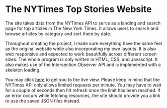 # The NYTimes Top Stories Website

The site takes data from the NYTimes API to serve as a landing and search page for top articles in The New York Times. It allows users to search and browse articles by category and sort them by date.

Throughout creating the project, I made sure everything have the same feel as the original website while also incorporating my own layouts. It is also web responsive and expected to work beautifully across different screen sizes. The whole program is only written in HTML, CSS, and Javascript. It also makes use of the Intersection Observer API and is implemented with a skeleton loading.

You may click [here](https://abcd-arl.github.io/nytimes-top-stories-website/) to get you to the live view. Please keep in mind that the NYTimes API only allows limited requests per minute. You may have to wait for a couple of seconds then hit refresh once the limit has been reached. If an error occurs while fetching resources, the site should provide you a link to use the saved JSON files instead.
